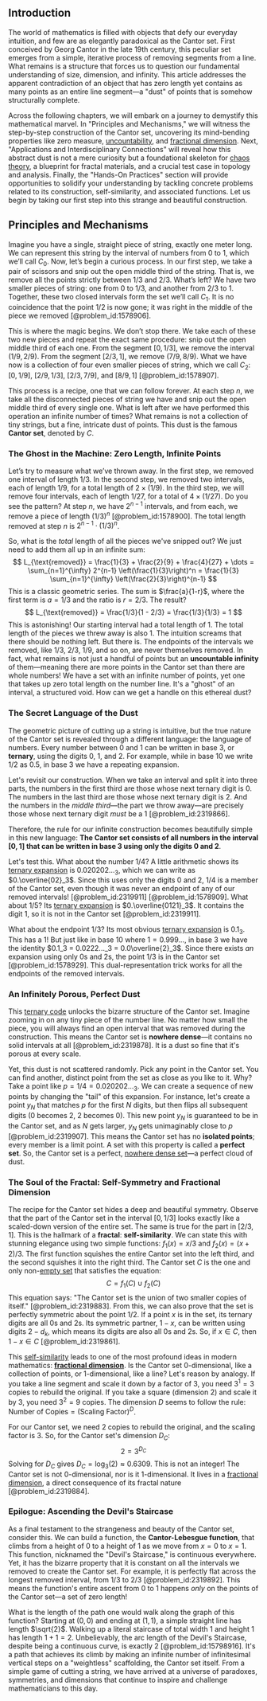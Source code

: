 ## Introduction
The world of mathematics is filled with objects that defy our everyday intuition, and few are as elegantly paradoxical as the Cantor set. First conceived by Georg Cantor in the late 19th century, this peculiar set emerges from a simple, iterative process of removing segments from a line. What remains is a structure that forces us to question our fundamental understanding of size, dimension, and infinity. This article addresses the apparent contradiction of an object that has zero length yet contains as many points as an entire line segment—a "dust" of points that is somehow structurally complete.

Across the following chapters, we will embark on a journey to demystify this mathematical marvel. In "Principles and Mechanisms," we will witness the step-by-step construction of the Cantor set, uncovering its mind-bending properties like zero measure, [uncountability](@article_id:153530), and [fractional dimension](@article_id:179869). Next, "Applications and Interdisciplinary Connections" will reveal how this abstract dust is not a mere curiosity but a foundational skeleton for [chaos theory](@article_id:141520), a blueprint for fractal materials, and a crucial test case in topology and analysis. Finally, the "Hands-On Practices" section will provide opportunities to solidify your understanding by tackling concrete problems related to its construction, self-similarity, and associated functions. Let us begin by taking our first step into this strange and beautiful construction.

## Principles and Mechanisms

Imagine you have a single, straight piece of string, exactly one meter long. We can represent this string by the interval of numbers from $0$ to $1$, which we’ll call $C_0$. Now, let’s begin a curious process. In our first step, we take a pair of scissors and snip out the open middle third of the string. That is, we remove all the points strictly between $1/3$ and $2/3$. What’s left? We have two smaller pieces of string: one from $0$ to $1/3$, and another from $2/3$ to $1$. Together, these two closed intervals form the set we’ll call $C_1$. It is no coincidence that the point $1/2$ is now gone; it was right in the middle of the piece we removed [@problem_id:1578906].

This is where the magic begins. We don’t stop there. We take each of these two new pieces and repeat the exact same procedure: snip out the open middle third of each one. From the segment $[0, 1/3]$, we remove the interval $(1/9, 2/9)$. From the segment $[2/3, 1]$, we remove $(7/9, 8/9)$. What we have now is a collection of four even smaller pieces of string, which we call $C_2$: $[0, 1/9]$, $[2/9, 1/3]$, $[2/3, 7/9]$, and $[8/9, 1]$ [@problem_id:1578907].

This process is a recipe, one that we can follow forever. At each step $n$, we take all the disconnected pieces of string we have and snip out the open middle third of every single one. What is left after we have performed this operation an infinite number of times? What remains is not a collection of tiny strings, but a fine, intricate dust of points. This dust is the famous **Cantor set**, denoted by $C$.

### The Ghost in the Machine: Zero Length, Infinite Points

Let’s try to measure what we’ve thrown away. In the first step, we removed one interval of length $1/3$. In the second step, we removed two intervals, each of length $1/9$, for a total length of $2 \times (1/9)$. In the third step, we will remove four intervals, each of length $1/27$, for a total of $4 \times (1/27)$. Do you see the pattern? At step $n$, we have $2^{n-1}$ intervals, and from each, we remove a piece of length $(1/3)^n$ [@problem_id:1578900]. The total length removed at step $n$ is $2^{n-1} \cdot (1/3)^n$.

So, what is the *total* length of all the pieces we've snipped out? We just need to add them all up in an infinite sum:
$$ L_{\text{removed}} = \frac{1}{3} + \frac{2}{9} + \frac{4}{27} + \dots = \sum_{n=1}^{\infty} 2^{n-1} \left(\frac{1}{3}\right)^n = \frac{1}{3} \sum_{n=1}^{\infty} \left(\frac{2}{3}\right)^{n-1} $$
This is a classic geometric series. The sum is $\frac{a}{1-r}$, where the first term is $a=1/3$ and the ratio is $r=2/3$. The result?
$$ L_{\text{removed}} = \frac{1/3}{1 - 2/3} = \frac{1/3}{1/3} = 1 $$
This is astonishing! Our starting interval had a total length of $1$. The total length of the pieces we threw away is also $1$. The intuition screams that there should be nothing left. But there is. The endpoints of the intervals we removed, like $1/3$, $2/3$, $1/9$, and so on, are never themselves removed. In fact, what remains is not just a handful of points but an **uncountable infinity** of them—meaning there are more points in the Cantor set than there are whole numbers! We have a set with an infinite number of points, yet one that takes up zero total length on the number line. It's a "ghost" of an interval, a structured void. How can we get a handle on this ethereal dust?

### The Secret Language of the Dust

The geometric picture of cutting up a string is intuitive, but the true nature of the Cantor set is revealed through a different language: the language of numbers. Every number between $0$ and $1$ can be written in base 3, or **ternary**, using the digits $0$, $1$, and $2$. For example, while in base 10 we write $1/2$ as $0.5$, in base 3 we have a repeating expansion.

Let's revisit our construction. When we take an interval and split it into three parts, the numbers in the first third are those whose next ternary digit is $0$. The numbers in the last third are those whose next ternary digit is $2$. And the numbers in the *middle third*—the part we throw away—are precisely those whose next ternary digit *must* be a $1$ [@problem_id:2319866].

Therefore, the rule for our infinite construction becomes beautifully simple in this new language: **The Cantor set consists of all numbers in the interval $[0,1]$ that can be written in base 3 using only the digits $0$ and $2$**.

Let's test this. What about the number $1/4$? A little arithmetic shows its [ternary expansion](@article_id:139797) is $0.020202..._3$, which we can write as $0.\overline{02}_3$. Since this uses only the digits $0$ and $2$, $1/4$ is a member of the Cantor set, even though it was never an endpoint of any of our removed intervals! [@problem_id:2319911] [@problem_id:1578909]. What about $1/5$? Its [ternary expansion](@article_id:139797) is $0.\overline{0121}_3$. It contains the digit $1$, so it is not in the Cantor set [@problem_id:2319911].

What about the endpoint $1/3$? Its most obvious [ternary expansion](@article_id:139797) is $0.1_3$. This has a $1$! But just like in base 10 where $1 = 0.999...$, in base 3 we have the identity $0.1_3 = 0.0222..._3 = 0.0\overline{2}_3$. Since there exists *an* expansion using only $0$s and $2$s, the point $1/3$ is in the Cantor set [@problem_id:1578929]. This dual-representation trick works for all the endpoints of the removed intervals.

### An Infinitely Porous, Perfect Dust

This [ternary code](@article_id:267602) unlocks the bizarre structure of the Cantor set. Imagine zooming in on any tiny piece of the number line. No matter how small the piece, you will always find an open interval that was removed during the construction. This means the Cantor set is **nowhere dense**—it contains no solid intervals at all [@problem_id:2319878]. It is a dust so fine that it's porous at every scale.

Yet, this dust is not scattered randomly. Pick any point in the Cantor set. You can find another, distinct point from the set as close as you like to it. Why? Take a point like $p = 1/4 = 0.020202..._3$. We can create a sequence of new points by changing the "tail" of this expansion. For instance, let's create a point $y_N$ that matches $p$ for the first $N$ digits, but then flips all subsequent digits (0 becomes 2, 2 becomes 0). This new point $y_N$ is guaranteed to be in the Cantor set, and as $N$ gets larger, $y_N$ gets unimaginably close to $p$ [@problem_id:2319907]. This means the Cantor set has no **isolated points**; every member is a limit point. A set with this property is called a **perfect set**. So, the Cantor set is a perfect, [nowhere dense set](@article_id:145199)—a perfect cloud of dust.

### The Soul of the Fractal: Self-Symmetry and Fractional Dimension

The recipe for the Cantor set hides a deep and beautiful symmetry. Observe that the part of the Cantor set in the interval $[0, 1/3]$ looks exactly like a scaled-down version of the entire set. The same is true for the part in $[2/3, 1]$. This is the hallmark of a **fractal**: **self-similarity**. We can state this with stunning elegance using two simple functions: $f_1(x) = x/3$ and $f_2(x) = (x+2)/3$. The first function squishes the entire Cantor set into the left third, and the second squishes it into the right third. The Cantor set $C$ is the one and only non-[empty set](@article_id:261452) that satisfies the equation:
$$ C = f_1(C) \cup f_2(C) $$
This equation says: "The Cantor set is the union of two smaller copies of itself." [@problem_id:2319883]. From this, we can also prove that the set is perfectly symmetric about the point $1/2$. If a point $x$ is in the set, its ternary digits are all $0$s and $2$s. Its symmetric partner, $1-x$, can be written using digits $2-d_k$, which means its digits are also all $0$s and $2$s. So, if $x \in C$, then $1-x \in C$ [@problem_id:2319861].

This [self-similarity](@article_id:144458) leads to one of the most profound ideas in modern mathematics: **[fractional dimension](@article_id:179869)**. Is the Cantor set 0-dimensional, like a collection of points, or 1-dimensional, like a line? Let's reason by analogy. If you take a line segment and scale it down by a factor of 3, you need $3^1 = 3$ copies to rebuild the original. If you take a square (dimension 2) and scale it by 3, you need $3^2 = 9$ copies. The dimension $D$ seems to follow the rule: $\text{Number of Copies} = (\text{Scaling Factor})^D$.

For our Cantor set, we need $2$ copies to rebuild the original, and the scaling factor is $3$. So, for the Cantor set's dimension $D_C$:
$$ 2 = 3^{D_C} $$
Solving for $D_C$ gives $D_C = \log_3(2) \approx 0.6309$.
This is not an integer! The Cantor set is not 0-dimensional, nor is it 1-dimensional. It lives in a [fractional dimension](@article_id:179869), a direct consequence of its fractal nature [@problem_id:2319884].

### Epilogue: Ascending the Devil's Staircase

As a final testament to the strangeness and beauty of the Cantor set, consider this. We can build a function, the **Cantor-Lebesgue function**, that climbs from a height of $0$ to a height of $1$ as we move from $x=0$ to $x=1$. This function, nicknamed the "Devil's Staircase," is continuous everywhere. Yet, it has the bizarre property that it is constant on all the intervals we removed to create the Cantor set. For example, it is perfectly flat across the longest removed interval, from $1/3$ to $2/3$ [@problem_id:2319892]. This means the function's entire ascent from $0$ to $1$ happens *only* on the points of the Cantor set—a set of zero length!

What is the length of the path one would walk along the graph of this function? Starting at $(0,0)$ and ending at $(1,1)$, a simple straight line has length $\sqrt{2}$. Walking up a literal staircase of total width 1 and height 1 has length $1+1=2$. Unbelievably, the arc length of the Devil's Staircase, despite being a continuous curve, is exactly $2$ [@problem_id:15798916]. It's a path that achieves its climb by making an infinite number of infinitesimal vertical steps on a "weightless" scaffolding, the Cantor set itself. From a simple game of cutting a string, we have arrived at a universe of paradoxes, symmetries, and dimensions that continue to inspire and challenge mathematicians to this day.